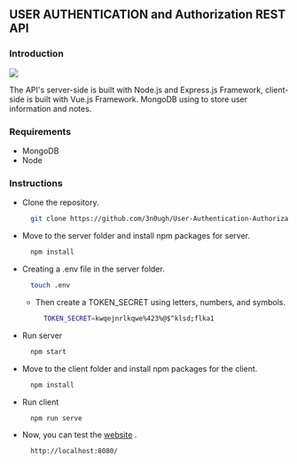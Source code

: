 ## USER AUTHENTICATION and Authorization REST API 

###  Introduction

![](https://ocw.cs.pub.ro/courses/_media/se/labs/3-tier-architecture.png?w=600&tok=fa6eda)

The API's server-side is built with Node.js and Express.js Framework, 
client-side is built with Vue.js Framework. MongoDB using to store user
information and notes.

### Requirements

* MongoDB
* Node

### Instructions

* Clone the repository.
  ```bash
    git clone https://github.com/3n0ugh/User-Authentication-Authorization.git
  ```
* Move to the server folder and install npm packages for server.
  ```bash
    npm install
  ```
* Creating a .env file in the server folder.
  ```bash
    touch .env
  ```
  * Then create a TOKEN_SECRET using letters, numbers, and symbols.
    ```bash
      TOKEN_SECRET=kwqejnrlkqwe%423%@$^klsd;flka1
    ```
* Run server
  ```bash
    npm start
  ```
* Move to the client folder and install npm packages for the client.
  ```bash
    npm install
  ```
* Run client
  ```bash
    npm run serve
  ```
* Now, you can test the [website](http://localhost:8080/) .
  ```bash
    http://localhost:8080/
  ```
